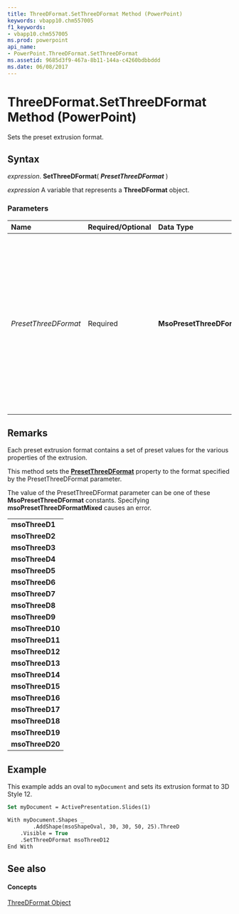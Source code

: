 ```yaml
---
title: ThreeDFormat.SetThreeDFormat Method (PowerPoint)
keywords: vbapp10.chm557005
f1_keywords:
- vbapp10.chm557005
ms.prod: powerpoint
api_name:
- PowerPoint.ThreeDFormat.SetThreeDFormat
ms.assetid: 9685d3f9-467a-8b11-144a-c4260bdbbddd
ms.date: 06/08/2017
---
```



# ThreeDFormat.SetThreeDFormat Method (PowerPoint)

Sets the preset extrusion format.


## Syntax

 _expression_. **SetThreeDFormat**( **_PresetThreeDFormat_** )

 _expression_ A variable that represents a **ThreeDFormat** object.


### Parameters



|**Name**|**Required/Optional**|**Data Type**|**Description**|
|:-----|:-----|:-----|:-----|
| _PresetThreeDFormat_|Required|**MsoPresetThreeDFormat**|Specifies a preset extrusion format that corresponds to one of the options (numbered from left to right, from top to bottom) displayed when you click the **3-D Rotation** submenu on the **Shape Effects** menu.|

## Remarks

Each preset extrusion format contains a set of preset values for the various properties of the extrusion.

This method sets the **[PresetThreeDFormat](threedformat-presetthreedformat-property-powerpoint.md)** property to the format specified by the PresetThreeDFormat parameter.

The value of the PresetThreeDFormat parameter can be one of these **MsoPresetThreeDFormat** constants. Specifying **msoPresetThreeDFormatMixed** causes an error.


||
|:-----|
|**msoThreeD1**|
|**msoThreeD2**|
|**msoThreeD3**|
|**msoThreeD4**|
|**msoThreeD5**|
|**msoThreeD6**|
|**msoThreeD7**|
|**msoThreeD8**|
|**msoThreeD9**|
|**msoThreeD10**|
|**msoThreeD11**|
|**msoThreeD12**|
|**msoThreeD13**|
|**msoThreeD14**|
|**msoThreeD15**|
|**msoThreeD16**|
|**msoThreeD17**|
|**msoThreeD18**|
|**msoThreeD19**|
|**msoThreeD20**|

## Example

This example adds an oval to  `myDocument` and sets its extrusion format to 3D Style 12.


```vb
Set myDocument = ActivePresentation.Slides(1)

With myDocument.Shapes _
        .AddShape(msoShapeOval, 30, 30, 50, 25).ThreeD
    .Visible = True
    .SetThreeDFormat msoThreeD12
End With
```


## See also


#### Concepts


[ThreeDFormat Object](threedformat-object-powerpoint.md)

